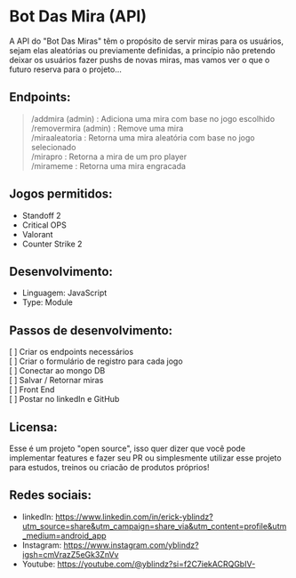 # Bot Das Mira (API)
A API do "Bot Das Miras" têm o propósito de servir miras para os usuários, sejam elas aleatórias ou previamente definidas, a princípio não pretendo deixar os usuários fazer pushs de novas miras, mas vamos ver o que o futuro reserva para o projeto...

## Endpoints:
> /addmira (admin) : Adiciona uma mira com base no jogo escolhido\
> /removermira (admin) : Remove uma mira\
> /miraaleatoria : Retorna uma mira aleatória com base no jogo selecionado\
> /mirapro  : Retorna a mira de um pro player\
> /mirameme : Retorna uma mira engracada

## Jogos permitidos: 
- Standoff 2
- Critical OPS
- Valorant
- Counter Strike 2

## Desenvolvimento:
- Linguagem: JavaScript
- Type: Module

## Passos de desenvolvimento: 
[   ] Criar os endpoints necessários\
[   ] Criar o formulário de registro para cada jogo\
[   ] Conectar ao mongo DB\
[   ] Salvar / Retornar miras\
[   ] Front End\
[   ] Postar no linkedIn e GitHub

## Licensa: 
Esse é um projeto "open source", isso quer dizer que você pode implementar features e fazer seu PR ou simplesmente utilizar esse projeto para estudos, treinos ou criacão de produtos próprios!

## Redes sociais:
- linkedIn: <link>https://www.linkedin.com/in/erick-yblindz?utm_source=share&utm_campaign=share_via&utm_content=profile&utm_medium=android_app</link>
- Instagram: <link>https://www.instagram.com/yblindz?igsh=cmVrazZ5eGk3ZnVv</link>
- Youtube: <link>https://youtube.com/@yblindz?si=f2C7iekACRQGbIV-</link>
